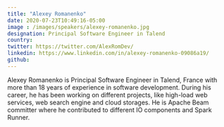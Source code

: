 ```yaml
---
title: "Alexey Romanenko"
date: 2020-07-23T10:49:16-05:00
image : /images/speakers/alexey-romanenko.jpg
designation: Principal Software Engineer in Talend
country: 
twitter: https://twitter.com/AlexRomDev/ 
linkedin: https://www.linkedin.com/in/alexey-romanenko-09086a19/
github: 
---
```


Alexey Romanenko is Principal Software Engineer in Talend, France with more than 18 years of experience in software development. During his career, he has been working on different projects, like high-load web services, web search engine and cloud storages. He is Apache Beam committer where he contributed to different IO components and Spark Runner.
